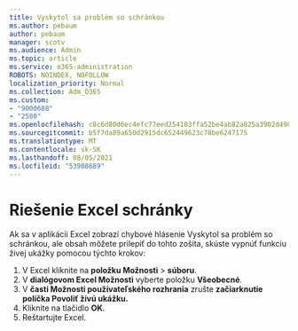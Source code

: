 ```yaml
---
title: Vyskytol sa problém so schránkou
ms.author: pebaum
author: pebaum
manager: scotv
ms.audience: Admin
ms.topic: article
ms.service: o365-administration
ROBOTS: NOINDEX, NOFOLLOW
localization_priority: Normal
ms.collection: Adm_O365
ms.custom:
- "9000688"
- "2580"
ms.openlocfilehash: c8c6d80d6ec4efc77eed254103ffa52be4ab82a825a3902d490f7059708e76e8
ms.sourcegitcommit: b5f7da89a650d2915dc652449623c78be6247175
ms.translationtype: MT
ms.contentlocale: sk-SK
ms.lasthandoff: 08/05/2021
ms.locfileid: "53908689"
---
```

# <a name="resolving-excel-clipboard-error"></a>Riešenie Excel schránky

Ak sa v aplikácii Excel zobrazí chybové hlásenie Vyskytol sa problém so schránkou, ale obsah môžete prilepiť do tohto zošita, skúste vypnúť funkciu živej ukážky pomocou týchto krokov:

1. V Excel kliknite na **položku Možnosti**  >  **súboru**.
3. V **dialógovom Excel Možnosti** vyberte položku **Všeobecné**.
4. V **časti Možnosti používateľského rozhrania** zrušte **začiarknutie políčka Povoliť živú ukážku.**
5. Kliknite na tlačidlo **OK**.
6. Reštartujte Excel.

